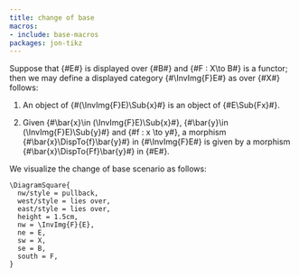 ```yaml
---
title: change of base
macros:
- include: base-macros
packages: jon-tikz
---
```


Suppose that {#E#} is displayed over {#B#} and {#F : X\to B#} is a
functor; then we may define a displayed category {#\InvImg{F}E#} as over {#X#} follows:

1. An object of {#(\InvImg{F}E)\Sub{x}#} is an object of {#E\Sub{Fx}#}.

2. Given {#\bar{x}\in (\InvImg{F}E)\Sub{x}#}, {#\bar{y}\in (\InvImg{F}E)\Sub{y}#} and {#f : x \to y#}, a morphism {#\bar{x}\DispTo{f}\bar{y}#} in {#\InvImg{F}E#} is given by a morphism {#\bar{x}\DispTo{Ff}\bar{y}#} in {#E#}.

We visualize the change of base scenario as follows:
```render-latex
\DiagramSquare{
  nw/style = pullback,
  west/style = lies over,
  east/style = lies over,
  height = 1.5cm,
  nw = \InvImg{F}{E},
  ne = E,
  sw = X,
  se = B,
  south = F,
}
```
